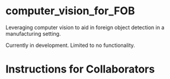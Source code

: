 # computer_vision_for_FOB
Leveraging computer vision to aid in foreign object detection in a manufacturing setting. 

Currently in development. Limited to no functionality. 

# Instructions for Collaborators

